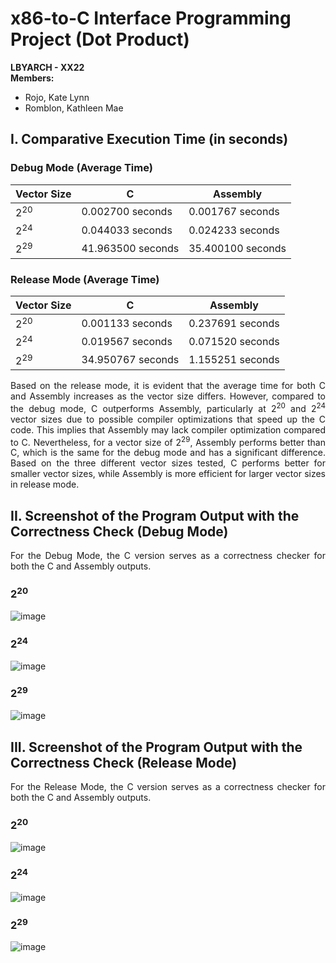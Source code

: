 # x86-to-C Interface Programming Project (Dot Product)
**LBYARCH - XX22** <br>
**Members:**
- Rojo, Kate Lynn
- Romblon, Kathleen Mae

## I. Comparative Execution Time (in seconds)

### Debug Mode (Average Time)
| Vector Size     |         C         |     Assembly     | 
| --------------- | ------------------| ---------------  | 
| 2<sup>20</sup>  |  0.002700 seconds | 0.001767 seconds |
| 2<sup>24</sup>  |  0.044033 seconds | 0.024233 seconds |
| 2<sup>29</sup>  | 41.963500 seconds | 35.400100 seconds|


### Release Mode (Average Time)
| Vector Size     |         C         |     Assembly     | 
| --------------- | ------------------| ---------------  | 
| 2<sup>20</sup>  |  0.001133 seconds | 0.237691 seconds |
| 2<sup>24</sup>  |  0.019567 seconds | 0.071520 seconds |
| 2<sup>29</sup>  | 34.950767 seconds | 1.155251 seconds |

<p align="justify">Based on the release mode, it is evident that the average time for both C and Assembly increases as the vector size differs. However, compared to the debug mode, C outperforms Assembly, particularly at 2<sup>20</sup> and 2<sup>24</sup> vector sizes due to possible compiler optimizations that speed up the C code. This implies that Assembly may lack compiler optimization compared to C. Nevertheless, for a vector size of 2<sup>29</sup>, Assembly performs better than C, which is the same for the debug mode and has a significant difference. Based on the three different vector sizes tested, C performs better for smaller vector sizes, while Assembly is more efficient for larger vector sizes in release mode. </p>

## II. Screenshot of the Program Output with the Correctness Check (Debug Mode)

<p align="justify">For the Debug Mode, the C version serves as a correctness checker for both the C and Assembly outputs.</p>

### 2<sup>20</sup>
![image](https://github.com/kit-kate15/LBYARCH-x86-to-C-interface-programming-project/assets/105538604/3b3b1b27-ec23-4fb8-a191-7abc49395aee)

### 2<sup>24</sup>
![image](https://github.com/kit-kate15/LBYARCH-x86-to-C-interface-programming-project/assets/105538604/074628e6-c479-4af0-9b5a-e97615a9dc68)

### 2<sup>29</sup>
![image](https://github.com/kit-kate15/LBYARCH-x86-to-C-interface-programming-project/assets/105538604/9eccf55e-3546-4e5a-8dff-08e611ff425c)

## III. Screenshot of the Program Output with the Correctness Check (Release Mode)
<p align="justify">For the Release Mode, the C version serves as a correctness checker for both the C and Assembly outputs.</p>

### 2<sup>20</sup>
![image](https://github.com/kit-kate15/LBYARCH-x86-to-C-interface-programming-project/assets/106814132/36c09fbc-51c3-44d9-9a84-f0321dbde57b)

### 2<sup>24</sup>
![image](https://github.com/kit-kate15/LBYARCH-x86-to-C-interface-programming-project/assets/106814132/56725985-05f8-4f68-817c-e2b61f698525)

### 2<sup>29</sup>
![image](https://github.com/kit-kate15/LBYARCH-x86-to-C-interface-programming-project/assets/105538604/c68c140f-dfc2-4036-9c53-d30bfc06e6c4)
